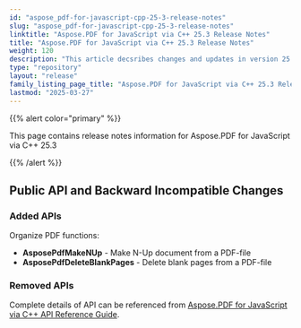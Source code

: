 ```yaml
---
id: "aspose_pdf-for-javascript-cpp-25-3-release-notes"
slug: "aspose_pdf-for-javascript-cpp-25-3-release-notes"
linktitle: "Aspose.PDF for JavaScript via C++ 25.3 Release Notes"
title: "Aspose.PDF for JavaScript via C++ 25.3 Release Notes"
weight: 120
description: "This article decsribes changes and updates in version 25.3 of Aspose.PDF for JavaScript via C++"
type: "repository"
layout: "release"
family_listing_page_title: "Aspose.PDF for JavaScript via C++ 25.3 Release Notes"
lastmod: "2025-03-27"
---
```


{{% alert color="primary" %}}

This page contains release notes information for Aspose.PDF for JavaScript via C++ 25.3

{{% /alert %}}

## Public API and Backward Incompatible Changes

### Added APIs

Organize PDF functions:
* **AsposePdfMakeNUp** - Make N-Up document from a PDF-file
* **AsposePdfDeleteBlankPages** - Delete blank pages from a PDF-file

### Removed APIs

Complete details of API can be referenced from [Aspose.PDF for JavaScript via C++ API Reference Guide](https://reference.aspose.com/pdf/javascript-cpp/).